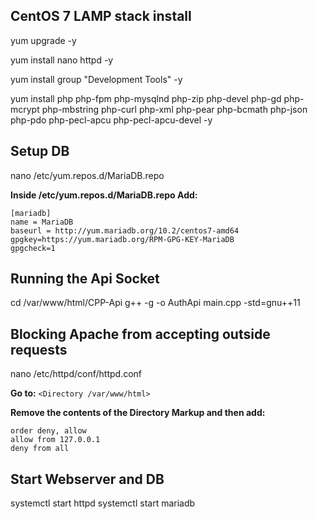 **CentOS 7 LAMP stack install**
-------------------------------
yum upgrade -y

yum install nano httpd -y

yum install group "Development Tools" -y

yum install php php-fpm php-mysqlnd php-zip php-devel php-gd php-mcrypt php-mbstring php-curl php-xml php-pear php-bcmath php-json php-pdo php-pecl-apcu php-pecl-apcu-devel -y

**Setup DB**
------------

nano /etc/yum.repos.d/MariaDB.repo

**Inside /etc/yum.repos.d/MariaDB.repo Add:**
```
[mariadb]
name = MariaDB
baseurl = http://yum.mariadb.org/10.2/centos7-amd64
gpgkey=https://yum.mariadb.org/RPM-GPG-KEY-MariaDB
gpgcheck=1
```

**Running the Api Socket**
--------------------------
cd /var/www/html/CPP-Api
g++ -g -o AuthApi main.cpp -std=gnu++11


**Blocking Apache from accepting outside requests**
---------------------------------------------------
nano /etc/httpd/conf/httpd.conf

**Go to:**
``<Directory /var/www/html>``

**Remove the contents of the Directory Markup and then add:**
```
order deny, allow
allow from 127.0.0.1
deny from all
```

**Start Webserver and DB**
--------------------------
systemctl start httpd
systemctl start mariadb
